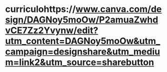 # curriculohttps://www.canva.com/design/DAGNoy5moOw/P2amuaZwhdvCE7Zz2Yvynw/edit?utm_content=DAGNoy5moOw&utm_campaign=designshare&utm_medium=link2&utm_source=sharebutton
